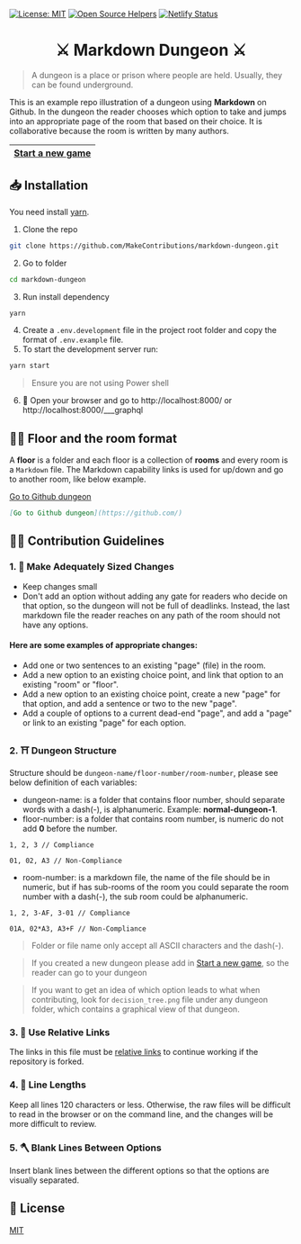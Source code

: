 [![License: MIT](https://img.shields.io/badge/License-MIT-blue.svg)](https://opensource.org/licenses/MIT)
[![Open Source Helpers](https://www.codetriage.com/makecontributions/markdown-dungeon/badges/users.svg)](https://www.codetriage.com/makecontributions/markdown-dungeon)
[![Netlify Status](https://api.netlify.com/api/v1/badges/320e6533-33ab-402c-bfb9-ebac1881b260/deploy-status)](https://app.netlify.com/sites/markdown-dungeon/deploys)

 <h1 align="center">⚔️ Markdown Dungeon ⚔️</h1>

>A dungeon is a place or prison where people are held. Usually, they can be found underground.

This is an example repo illustration of a dungeon using **Markdown** on Github.
In the dungeon the reader chooses which option to take and jumps into an appropriate page of the room that based on their choice.
It is collaborative because the room is written by many authors.

| [Start a new game](./start-new-game.md) |
| --------------------------------------- |

## 📥 Installation

You need install [yarn](https://www.npmjs.com/package/yarn).

1. Clone the repo

```bash
git clone https://github.com/MakeContributions/markdown-dungeon.git
```

2. Go to folder

```bash
cd markdown-dungeon
```

3. Run install dependency

```bash
yarn
```

4. Create a `.env.development` file in the project root folder and copy the format of `.env.example` file.
5. To start the development server run:

```bash
yarn start
```

> Ensure you are not using Power shell

6. 🎉 Open your browser and go to http://localhost:8000/ or http://localhost:8000/___graphql

## 👷‍♂️ Floor and the room format

A **floor** is a folder and each floor is a collection of **rooms** and every room is a `Markdown` file.
The Markdown capability links is used for up/down and go to another room, like below example.

[Go to Github dungeon](https://github.com/)

```markdown
[Go to Github dungeon](https://github.com/)
```

## 👩‍💻 Contribution Guidelines

### 1. 📐 Make Adequately Sized Changes

- Keep changes small
- Don't add an option without adding any gate for readers who decide on that option,
  so the dungeon will not be full of deadlinks. Instead, the last markdown file the reader reaches on any path of the room should not have any options.

#### Here are some examples of appropriate changes:

- Add one or two sentences to an existing "page" (file) in the room.
- Add a new option to an existing choice point, and link that option to an existing "room" or "floor".
- Add a new option to an existing choice point, create a new "page" for that option, and add a sentence or two to the new "page".
- Add a couple of options to a current dead-end "page", and add a "page" or link to an existing "page" for each option.

### 2. ⛩ Dungeon Structure

Structure should be `dungeon-name/floor-number/room-number`, please see below definition of each variables:

- dungeon-name: is a folder that contains floor number, should separate words with a dash(-), is alphanumeric. Example: **normal-dungeon-1**.
- floor-number: is a folder that contains room number, is numeric do not add **0** before the number.

```textile
1, 2, 3 // Compliance

01, 02, A3 // Non-Compliance
```

- room-number: is a markdown file, the name of the file should be in numeric, but if has sub-rooms of the room you could separate the room number with a dash(-), the sub room could be alphanumeric.

```textile
1, 2, 3-AF, 3-01 // Compliance

01A, 02*A3, A3+F // Non-Compliance
```

> Folder or file name only accept all ASCII characters and the dash(-).

> If you created a new dungeon please add in [Start a new game](./start-new-game.md), so the reader can go to your dungeon

> If you want to get an idea of which option leads to what when contributing, look for `decision_tree.png` file under any dungeon folder, which contains a graphical view of that dungeon.

### 3. 🔗 Use Relative Links

The links in this file must be [relative links](https://compugoddess.com/relative-vs-absolute-links/) to continue working if the repository is forked.

### 4. 📏 Line Lengths

Keep all lines 120 characters or less. Otherwise, the raw files will be difficult to read in the browser or on the command line, and the changes will be more difficult to review.

### 5. 🪓 Blank Lines Between Options

Insert blank lines between the different options so that the options are visually separated.

## 📝 License

[MIT](./LICENSE)
